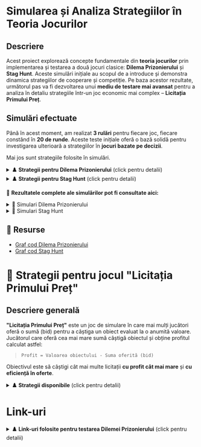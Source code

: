 # **Simularea și Analiza Strategiilor în Teoria Jocurilor**

## **Descriere**
Acest proiect explorează concepte fundamentale din **teoria jocurilor** prin implementarea și testarea a două jocuri clasice: **Dilema Prizonierului** și **Stag Hunt**. Aceste simulări inițiale au scopul de a introduce și demonstra dinamica strategiilor de cooperare și competiție. Pe baza acestor rezultate, următorul pas va fi dezvoltarea unui **mediu de testare mai avansat** pentru a analiza în detaliu strategiile într-un joc economic mai complex – **Licitația Primului Preț**.

## **Simulări efectuate**
Până în acest moment, am realizat **3 rulări** pentru fiecare joc, fiecare constând în **20 de runde**. Aceste teste inițiale oferă o bază solidă pentru investigarea ulterioară a strategiilor în **jocuri bazate pe decizii**. 

Mai jos sunt strategiile folosite în simulări. 

<details>
<summary><strong>♟️ Strategii pentru Dilema Prizonierului</strong> (click pentru detalii)</summary>

### 1. **Always Cooperate (Cooperare permanentă)**
- 🧠 *Comportament:* întotdeauna cooperează, indiferent de acțiunile celuilalt jucător.
- 🎯 *Scop:* maximizează cooperarea între jucători pe termen lung.
- 🔄 *Utilă când:* adversarul are o tendință de a coopera sau se joacă pe termen lung cu reciprocitate.

### 2. **Always Betray (Trădare permanentă)**
- 🧠 *Comportament:* întotdeauna trădează, indiferent de acțiunile celuilalt jucător.
- 💥 *Scop:* pentru a maximiza câștigurile pe termen scurt, dar riscând să ducă la un comportament de retaliere.
- ⚠️ *Utilă când:* adversarul este slab sau nu se joacă pe termen lung.

### 3. **Tit for Tat (Retaliere după comportament)**
- 🧠 *Comportament:* începe cu cooperarea, iar apoi copiază ce face adversarul (cooperare dacă adversarul cooperează, trădare dacă adversarul trădează).
- ⚖️ *Scop:* încurajează cooperarea reciprocă, dar pedepsește trădarea.
- 🛡️ *Utilă când:* adversarul are un comportament de cooperare, dar vrei să te protejezi de trădări.

### 4. **Random Strategy (Strategie aleatorie)**
- 🧠 *Comportament:* alege aleatoriu între "C" (cooperare) și "T" (trădare) la fiecare rundă.
- 🎲 *Scop:* introduce imprevizibilitate, creând confuzie pentru adversar.
- ❓ *Utilă când:* vrei să îți surprinzi adversarul sau să eviți predicțiile.

</details>

<details>
<summary><strong>♟️ Strategii pentru Stag Hunt</strong> (click pentru detalii)</summary>

### 1. **Cooperative (Cooperant)**
- 🧠 *Comportament:* întotdeauna cooperează și vânează împreună cu alt jucător pentru a prinde cerbul (stag).
- 🎯 *Scop:* maximizează câștigurile comune prin cooperare, oferind cel mai mare beneficiu atunci când amândoi jucătorii cooperează.
- 🤝 *Utilă când:* adversarul este predispus să coopereze și se joacă pe termen lung.

### 2. **Selfish (Egoist)**
- 🧠 *Comportament:* întotdeauna se joacă pentru propriul interes, preferând să vâneze iepurele (hare) chiar dacă celălalt joacă cooperant.
- 💥 *Scop:* să câștige individual fără a depinde de ceilalți jucători, indiferent de rezultatele jocului.
- ⚠️ *Utilă când:* jucătorul vrea să maximizeze câștigul personal și nu are încredere în partenerul de joc.

### 3. **Random (Aleator)**
- 🧠 *Comportament:* alege aleatoriu între a coopera sau a acționa în interes propriu (vânarea iepurelui).
- 🎲 *Scop:* introduce imprevizibilitate și confuzie în joc, fără o strategie fixă.
- ❓ *Utilă când:* vrei să creezi un comportament imprevizibil, evitând să fii citit de ceilalți jucători.

### 4. **Tit for Tat (Retaliere după comportament)**
- 🧠 *Comportament:* începe cu cooperarea, iar apoi copiază ce face adversarul (cooperează dacă adversarul cooperează, acționează egoist dacă adversarul este egoist).
- ⚖️ *Scop:* încurajează cooperarea reciprocă, dar pedepsește egoismul pentru a încuraja reciprocitatea.
- 🔄 *Utilă când:* adversarul este predispus să coopereze și vrei să răspunzi în funcție de comportamentele acestuia.

### 5. **Tit for Tat with Forgiveness (Retaliere cu iertare)**
- 🧠 *Comportament:* începe cu cooperarea și copiază comportamentul adversarului, dar permite o iertare în cazul unei trădări o dată, revenind la cooperare.
- 💖 *Scop:* încurajează cooperarea, dar permite o a doua șansă în caz de trădare, pentru a restabili relațiile de cooperare.
- ✨ *Utilă când:* adversarul poate greși sau poate trăda accidental și vrei să păstrezi oportunitatea de a coopera în continuare.

</details>

📂 **Rezultatele complete ale simulărilor pot fi consultate aici:**  
<details>
<summary>📄 Simulari Dilema Prizonierului</summary>
<br>
Scorul reprezinta anii de inchisoare (bigger is worse)

1. **Always Cooperate**<br>
Când joacă împotriva unei strategii identice (Always Cooperate), scorurile sunt egale și maximizate pentru ambele părți.<br>
Împotriva Always Betray, este complet exploatat și obține un scor de 60-0 în defavoarea sa.<br>
Împotriva unei strategii aleatorii, este din nou exploatat, dar nu la fel de sever, datorită rundelor ocazionale de cooperare ale adversarului.<br>
Împotriva Tit-for-Tat, scorurile sunt din nou egale și maximizate, deoarece ambele strategii cooperează în fiecare rundă.<br>
2. **Always Betray**<br>
Împotriva propriei sale strategii, obține un scor intermediar (40-40), ceea ce arată că trădarea reciprocă duce la un echilibru slab.<br>
Împotriva Always Cooperate, câștigă decisiv (60-0), ceea ce arată că poate exploata complet strategiile naive.<br>
Împotriva unei strategii aleatorii, performanța este mediocră, deoarece adversarul cooperează și trădează fără un model clar.<br>
Împotriva Tit-for-Tat, pierde grav (0-60) deoarece Tit-for-Tat începe cooperând, dar pedepsește imediat orice trădare.<br>
3. **Random Strategy**<br>
Împotriva unei alte strategii aleatorii, rezultatele sunt destul de echilibrate (31-31).<br>
Împotriva Always Cooperate, o exploatează dar nu în mod extrem, deoarece ocazional cooperează și permite adversarului să câștige câteva puncte.<br>
Împotriva Always Betray, este exploatat într-o măsură moderată.<br>
Împotriva Tit-for-Tat, pierde în majoritatea cazurilor, deoarece Tit-for-Tat reacționează la trădările sale și menține un avantaj constant.<br>
4. **Tit-for-Tat**<br>
Performanță excelentă în fața Always Cooperate, deoarece maximizează scorurile pentru ambele părți.<br>
Învinge Always Betray cu un scor zdrobitor (60-0), arătând că pedepsirea trădării constante funcționează bine.<br>
Împotriva unei strategii aleatorii, câștigă în majoritatea cazurilor, deoarece reacționează eficient la trădări.<br>
Împotriva propriei sale strategii, are un rezultat optim (20-20), deoarece ambele părți cooperează mereu.<br>
<br>

🔎 **Concluzie**:<br>
Tit-for-Tat pare să fie una dintre cele mai robuste strategii, reușind să se apere împotriva exploatării și să obțină scoruri maxime împotriva strategiilor prietenoase.<br>
Always Cooperate este o strategie slabă în medii competitive, fiind ușor exploatată.<br>
Always Betray este bună împotriva strategiilor naive, dar pierde categoric împotriva celor care răspund la trădări.<br>
Strategia aleatorie nu are o performanță clară și depinde mult de șansa fiecărei runde.<br>

<br>

📌 **Observație**: Jucătorii care încep să trădeze mai devreme pot câștiga pe termen scurt, dar cooperarea duce adesea la rezultate mai echilibrate.
</details>
<details>
<summary>📄 Simulari Stag Hunt</summary>
<br>

**Simulare 1** <br>
P1 adoptă diverse strategii (random, selfish, cooperative).
P2 menține strategii mai consistente.
La final, P2 obține un scor mai mare prin alegerea constantă a iepurelui.
Rezultat: P1 - 40, P2 - 44 → P2 câștigă. <br>
**Simulare 2** <br>
Ambii jucători utilizează strategii tit-for-tat și cooperative.
Scorurile rămân egale până spre final.
În ultimele runde, P2 devine mai egoist și câștigă avantaj.
Rezultat: P1 - 52, P2 - 56 → P2 câștigă. <br>
**Simulare 3** <br> 
Inițial, strategii aleatorii și egoiste afectează scorurile.
P1 trece la strategii mai cooperative, dar P2 profită de asta.
Spre final, echilibrul revine, dar P2 păstrează un avantaj.
Rezultat: P1 - 30, P2 - 38 → P2 câștigă. <br>
<br>

📌 **Observație**: Jucătorii care rămân constanți și profită de cooperarea celorlalți tind să aibă scoruri mai mari.
<br>

🔎 **Concluzie**:<br>
În Stag Hunt, jucătorii care aleg constant "stag" pot obține scoruri ridicate, dar cei care aleg "hare" în mod egoist pot câștiga avantaj dacă partenerul cooperează prea mult.
</details>

## 📌 Resurse  
- [Graf cod Dilema Prizonierului](https://app.code2flow.com/vj1Gfgn6v1yG)
- [Graf cod Stag Hunt](https://app.code2flow.com/uPm1xk)  

# 🎯 Strategii pentru jocul "Licitația Primului Preț"

## Descriere generală

**"Licitația Primului Preț"** este un joc de simulare în care mai mulți jucători oferă o sumă (bid) pentru a câștiga un obiect evaluat la o anumită valoare. Jucătorul care oferă cea mai mare sumă câștigă obiectul și obține profitul calculat astfel:

> `Profit = Valoarea obiectului - Suma oferită (bid)`

Obiectivul este să câștigi cât mai multe licitații **cu profit cât mai mare** și **cu eficiență în oferte**.

<details>
<summary><strong>♟️ Strategii disponibile</strong> (click pentru detalii)</summary>

### 1. **agresiv**
- 🧠 *Comportament:* oferă între 80% și 100% din valoarea obiectului.
- 🎯 *Scop:* maximizează șansele de câștig, dar riscă profit mic sau chiar negativ.
- 🔥 *Utilă când:* sunt puțini jucători sau valoarea obiectului e mare.

### 2. **moderat**
- 🧠 *Comportament:* oferă între 50% și 80% din valoare.
- ⚖️ *Scop:* balans între câștig și profit.
- ✨ *Utilă când:* piața e stabilă, cu jucători variabili.

### 3. **conservator**
- 🧠 *Comportament:* oferă între 20% și 50%.
- 💼 *Scop:* maximizarea profitului, cu șanse mici de câștig.
- 🛡️ *Utilă când:* sunt mulți jucători agresivi și piața e riscantă.

### 4. **aleator**
- 🧠 *Comportament:* oferă între 20% și 100%, aleatoriu.
- 🎲 *Scop:* impredictibil, poate surprinde adversarii.
- ❓ *Utilă când:* se dorește simularea unei piețe incerte.

### 5. **riscant**
- 🧠 *Comportament:* oferă între 95% și 100%.
- 💣 *Scop:* să câștige aproape orice licitație, dar cu risc ridicat de pierdere.
- 🚨 *Utilă când:* fiecare obiect are valoare mare, iar pierderea nu contează.

### 6. **precaut**
- 🧠 *Comportament:* oferă între 10% și 40%.
- 🐢 *Scop:* extrem de precaut, bazat pe protejarea capitalului.
- 🧩 *Utilă când:* obiectele sunt de valoare incertă sau se joacă pe termen lung.

### 7. **competitiv**
- 🧠 *Comportament:* analizează celelalte oferte și oferă ușor sub maximul cunoscut.
- 🧬 *Scop:* câștigă oferind puțin sub cel mai ridicat bid anterior.
- 🥇 *Utilă când:* jucătorul poate învăța din comportamentul pieței.

### 8. **adaptiv**
- 🧠 *Comportament:* învață din propria experiență și ajustează oferta în funcție de rezultatele anterioare.
- 📈 *Scop:* se adaptează la piață: oferă mai mult dacă a pierdut, mai puțin dacă a câștigat.
- 🧠 *Utilă când:* se joacă pe termen lung și condițiile se schimbă.

</details>

# **Link-uri**
<details>
<summary><strong>♟️ Link-uri folosite pentru testarea Dilemei Prizonierului</strong> (click pentru detalii)</summary>
  
### 1. [Link wiki](https://ro.wikipedia.org/wiki/Dilema_prizonierului)

### 2. [Link scientia][https://ro.wikipedia.org/wiki/Dilema_prizonierului](https://www.scientia.ro/homo-humanus/51-psihologie/385-dilema-prezonierului-teoria-jocului.html)

</details>

